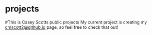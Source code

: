 # projects
#This is Casey Scotts public projects
My current project is creating my cmscott2@github.io page, so feel free to check that out!
